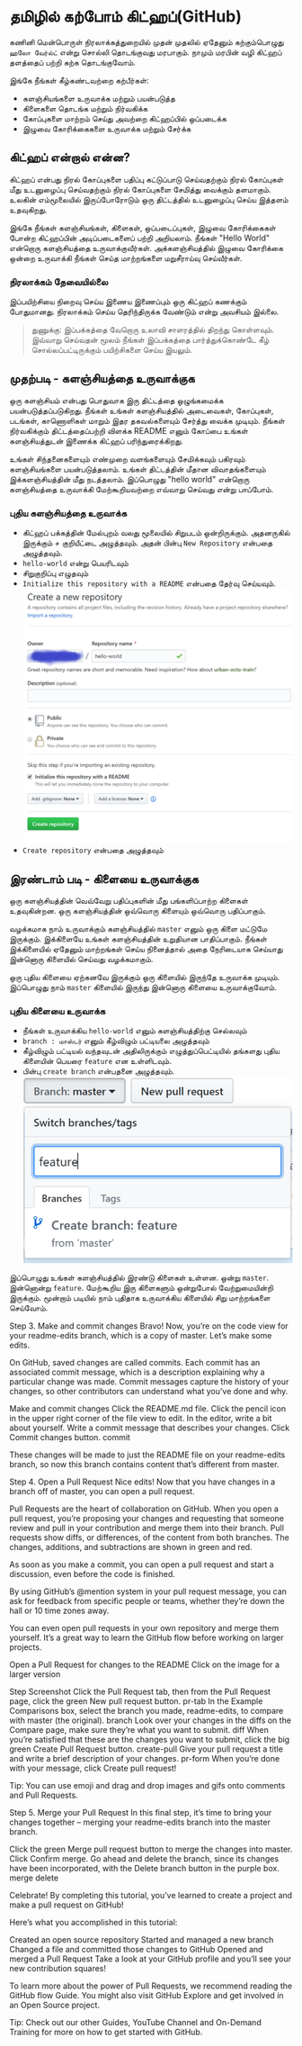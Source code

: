 # தமிழில் கற்போம் கிட்ஹப்(GitHub) 

கணினி மென்பொருள் நிரலாக்கத்துறையில் முதன் முதலில் ஏதேனும் கற்கும்பொழுது `ஹலோ வேர்ல்ட்` என்று சொல்லி தொடங்குவது மரபாகும். நாமும் மரபின் வழி கிட்ஹப் தளத்தைப் பற்றி கற்க தொடங்குவோம்.

இங்கே நீங்கள் கீழ்கண்டவற்றை கற்பீர்கள்:

- களஞ்சியங்களை உருவாக்க மற்றும் பயன்படுத்த 
- கிளைகளை தொடங்க மற்றும் நிர்வகிக்க 
- கோப்புகளை மாற்றம் செய்து அவற்றை கிட்ஹப்பில் ஒப்படைக்க
- இழுவை கோரிக்கைகளை உருவாக்க மற்றும் சேர்க்க

## கிட்ஹப் என்றால் என்ன?
கிட்ஹப் என்பது நிரல் கோப்புகளை பதிப்பு கட்டுப்பாடு செய்வதற்கும் நிரல் கோப்புகள் மீது உடனுழைப்பு செய்வதற்கும் நிரல் கோப்புகளை சேமித்து வைக்கும் தளமாகும். உலகின் எம்மூலையில் இருப்போரோடும் ஒரு திட்டத்தில் உடனுழைப்பு செய்ய இத்தளம் உதவுகிறது.

இங்கே நீங்கள் களஞ்சியங்கள், கிளைகள், ஒப்படைப்புகள், இழுவை கோரிக்கைகள் போன்ற கிட்ஹப்பின் அடிப்படைகளைப் பற்றி அறியலாம். நீங்கள் "Hello World" என்றொரு களஞ்சியத்தை உருவாக்குவீர்கள். அக்களஞ்சியத்தில் இழுவை கோரிக்கை ஒன்றை உருவாக்கி நீங்கள் செய்த மாற்றங்களை மறுசீராய்வு செய்வீர்கள்.

### நிரலாக்கம் தேவையில்லை
இப்பயிற்சியை நிறைவு செய்ய இணைய இணைப்பும் ஒரு கிட்ஹப் கணக்கும் போதுமானது. நிரலாக்கம் செய்ய தெரிந்திருக்க வேண்டும் என்று அவசியம் இல்லை.

> துணுக்கு: இப்பக்கத்தை வேறொரு உலாவி சாளரத்தில் திறந்து கொள்ளவும். இவ்வாறு செய்வதன் மூலம் நீங்கள் இப்பக்கத்தை பார்த்துக்கொண்டே கீழ் சொல்லப்பட்டிருக்கும் பயிற்சிகளை செய்ய இயலும்.

## முதற்படி - களஞ்சியத்தை உருவாக்குக
ஒரு களஞ்சியம் என்பது பொதுவாக இரு திட்டத்தை ஒழுங்கமைக்க பயன்படுத்தப்படுகிறது. நீங்கள் உங்கள் களஞ்சியத்தில் அடைவைகள், கோப்புகள், படங்கள், காணொளிகள் மாறும் இதர தகவல்களையும் சேர்த்து வைக்க முடியும். நீங்கள் நிர்வகிக்கும் திட்டத்தைப்பற்றி விளக்க README எனும் கோப்பை உங்கள் களஞ்சியத்துடன் இணைக்க கிட்ஹப் பரிந்துரைக்கிறது.

உங்கள் சிந்தனைகளையும் எண்முறை வளங்களையும் சேமிக்கவும் பகிரவும் களஞ்சியங்களை பயன்படுத்தலாம். உங்கள் திட்டத்தின் மீதான விவாதங்களையும் இக்களஞ்சியத்தின் மீது நடத்தலாம். இப்பொழுது "hello world" என்றொரு களஞ்சியத்தை உருவாக்கி மேற்கூறியவற்றை எவ்வாறு செய்வது என்று பாப்போம்.

### புதிய களஞ்சியத்தை உருவாக்க
- கிட்ஹப் பக்கத்தின் மேல்புறம் வலது மூலையில் சிறுபடம் ஒன்றிருக்கும். அதனருகில் இருக்கும் *+* குறியீட்டை அழுத்தவும். அதன் பின்பு `New Repository` என்பதை அழுத்தவும்.  
- `hello-world` என்று பெயரிடவும்
- சிறுகுறிப்பு எழுதவும்
- `Initialize this repository with a README` என்பதை தேர்வு செய்யவும்.
![Create Repo](createrepo.png)
- `Create repository` என்பதை அழுத்தவும் 

## இரண்டாம் படி - கிளையை உருவாக்குக
ஒரு களஞ்சியத்தின் வெவ்வேறு பதிப்புகளின் மீது பங்களிப்பாற்ற  கிளைகள் உதவுகின்றன. ஒரு களஞ்சியத்தின் ஒவ்வொரு கிளையும் ஒவ்வொரு பதிப்பாகும். 

வழக்கமாக நாம் உருவாக்கும் களஞ்சியத்தில் `master` எனும் ஒரு கிளை மட்டுமே இருக்கும். இக்கிளையே உங்கள் களஞ்சியத்தின் உறுதியான பாதிப்பாகும். நீங்கள் இக்கிளையில் ஏதேனும் மாற்றங்கள் செய்ய நினைத்தால் அதை நேரிடையாக செய்யாது இன்னொரு கிளையில் செய்வது வழக்கமாகும்.

ஒரு புதிய கிளையை ஏற்கனவே இருக்கும் ஒரு கிளையில் இருந்தே உருவாக்க முடியும். இப்பொழுது நாம் `master` கிளையில் இருந்து இன்னொரு கிளையை உருவாக்குவோம்.

### புதிய கிளையை உருவாக்க 
- நீங்கள் உருவாக்கிய `hello-world` எனும் களஞ்சியத்திற்கு செல்லவும்
- `branch : மாஸ்டர்` எனும் கீழ்விழும் பட்டியலை அழுத்தவும் 
- கீழ்விழும் பட்டியல் வந்தவுடன் அதிலிருக்கும் எழுத்துப்பெட்டியில் தங்களது புதிய கிளையின் பெயரை `feature` என உள்ளிடவும்.
- பின்பு `create branch` என்பதனை அழுத்தவும்.   
![New Branch](newbranch.png)

இப்பொழுது உங்கள் களஞ்சியத்தில் இரண்டு கிளைகள் உள்ளன. ஒன்று `master`. இன்னொன்று `feature`. மேற்கூறிய இரு கிளைகளும் ஒன்றுபோல் வேற்றுமையின்றி இருக்கும். மூன்றாம் படியில் நாம் புதிதாக உருவாக்கிய கிளையில் சிறு மாற்றங்களை செய்வோம்.  

Step 3. Make and commit changes
Bravo! Now, you’re on the code view for your readme-edits branch, which is a copy of master. Let’s make some edits.

On GitHub, saved changes are called commits. Each commit has an associated commit message, which is a description explaining why a particular change was made. Commit messages capture the history of your changes, so other contributors can understand what you’ve done and why.

Make and commit changes
Click the README.md file.
Click the  pencil icon in the upper right corner of the file view to edit.
In the editor, write a bit about yourself.
Write a commit message that describes your changes.
Click Commit changes button.
commit

These changes will be made to just the README file on your readme-edits branch, so now this branch contains content that’s different from master.


Step 4. Open a Pull Request
Nice edits! Now that you have changes in a branch off of master, you can open a pull request.

Pull Requests are the heart of collaboration on GitHub. When you open a pull request, you’re proposing your changes and requesting that someone review and pull in your contribution and merge them into their branch. Pull requests show diffs, or differences, of the content from both branches. The changes, additions, and subtractions are shown in green and red.

As soon as you make a commit, you can open a pull request and start a discussion, even before the code is finished.

By using GitHub’s @mention system in your pull request message, you can ask for feedback from specific people or teams, whether they’re down the hall or 10 time zones away.

You can even open pull requests in your own repository and merge them yourself. It’s a great way to learn the GitHub flow before working on larger projects.

Open a Pull Request for changes to the README
Click on the image for a larger version

Step	Screenshot
Click the  Pull Request tab, then from the Pull Request page, click the green New pull request button.	pr-tab
In the Example Comparisons box, select the branch you made, readme-edits, to compare with master (the original).	branch
Look over your changes in the diffs on the Compare page, make sure they’re what you want to submit.	diff
When you’re satisfied that these are the changes you want to submit, click the big green Create Pull Request button.	create-pull
Give your pull request a title and write a brief description of your changes.	pr-form
When you’re done with your message, click Create pull request!

Tip: You can use emoji and drag and drop images and gifs onto comments and Pull Requests.


Step 5. Merge your Pull Request
In this final step, it’s time to bring your changes together – merging your readme-edits branch into the master branch.

Click the green Merge pull request button to merge the changes into master.
Click Confirm merge.
Go ahead and delete the branch, since its changes have been incorporated, with the Delete branch button in the purple box.
merge delete

Celebrate!
By completing this tutorial, you’ve learned to create a project and make a pull request on GitHub!

Here’s what you accomplished in this tutorial:

Created an open source repository
Started and managed a new branch
Changed a file and committed those changes to GitHub
Opened and merged a Pull Request
Take a look at your GitHub profile and you’ll see your new contribution squares!

To learn more about the power of Pull Requests, we recommend reading the GitHub flow Guide. You might also visit GitHub Explore and get involved in an Open Source project.

Tip: Check out our other Guides, YouTube Channel and On-Demand Training for more on how to get started with GitHub.
